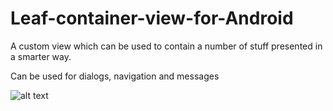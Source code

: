# Leaf-container-view-for-Android
A custom view which can be used to contain a number of stuff presented in a smarter way.

Can be used for dialogs, navigation and messages

![alt text](https://github.com/ndhabrde11/Leaf-container-view-for-Android/blob/master/Capture.PNG)
